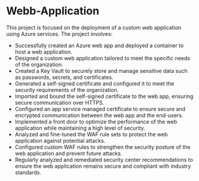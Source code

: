 # Webb-Application
This project is focused on the deployment of a custom web application using Azure services. The project involves:
- Successfully created an Azure web app and deployed a container to host a web application.
- Designed a custom web application tailored to meet the specific needs of the organization.
- Created a Key Vault to securely store and manage sensitive data such as passwords, secrets, and certificates.
- Generated a self-signed certificate and configured it to meet the security requirements of the organization.
- Imported and bound the self-signed certificate to the web app, ensuring secure communication over HTTPS.
- Configured an app service managed certificate to ensure secure and encrypted communication between the web app and the end-users.
- Implemented a front door to optimize the performance of the web application while maintaining a high level of security.
- Analyzed and fine-tuned the WAF rule sets to protect the web application against potential attacks.
- Configured custom WAF rules to strengthen the security posture of the web application and prevent future attacks.
- Regularly analyzed and remediated security center recommendations to ensure the web application remains secure and compliant with industry standards.

